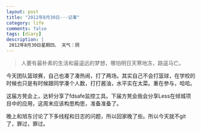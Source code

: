 ```yaml
---
layout: post
title: "2012年8月30日---记事"
category: life
comments: false
tags: [diary]
description: |
 2012年8月30日星期四、 天气：阴
---
```


> 人要有最朴素的生活和最遥远的梦想，哪怕明日天寒地冻，路遥马亡。

今天团队篮球赛，自己也凑了凑热闹，打了两场。其实自己不会打篮球，在学校的时候也只是有时候跟同学凑个人数，打打酱油，水平实在太菜。重在参与，哈哈。

这届方凳会上，达轩分享了fdsafe监控工具。下届方凳会我会分享Less在倾城项目中的应用，这周末应该构思构思，准备准备了。

晚上和旭东讨论了下多线程和日志的问题，所以回家晚了些。所以今天就不git了，罪过，罪过。
